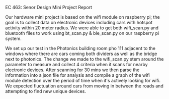EC 463: Senor Design Mini Project Report

  Our hardware mini project is based on the wifi module on raspberry pi; the goal is to collect data on electronic devices including cars with hotspot activity within 20 meter radius. We were able to get both wifi_scan.py and bluetooth files to work using bt_scan.py & ble_scan.py on our raspberry pi system. 
  
  We set up our test in the Photonics building room pho 111 adjacent to the windows where there are cars coming both dividers as well as the bridge next to photonics. The change we made to the wifi_scan.py stem around the parameter to measure and collect 4 criteria when it scans for nearby electronic devices. After scanning for 30 mins we then parse the information into a json file for analysis and compile a graph of the wifi module detection over the period of time when it's actively looking for wifi. We expected fluctuation around cars from moving in between the roads and attempting to find new unique devices.
